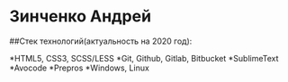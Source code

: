 # Зинченко Андрей
##Стек технологий(актуальность на 2020 год):


*HTML5, CSS3, SCSS/LESS
*Git, Github, Gitlab, Bitbucket
*SublimeText
*Avocode
*Prepros
*Windows, Linux
